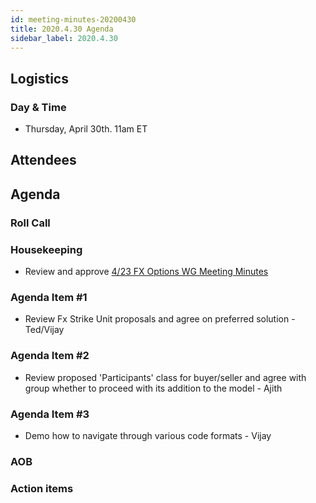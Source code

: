 ```yaml
---
id: meeting-minutes-20200430
title: 2020.4.30 Agenda
sidebar_label: 2020.4.30
---
```


## Logistics 
### Day & Time
* Thursday, April 30th. 11am ET

## Attendees

## Agenda

### Roll Call

### Housekeeping
* Review and approve [4/23 FX Options WG Meeting Minutes](https://github.com/finos/alloy/blob/master/meeting-minutes/fx-options-wg/2020.4.23-fx-options-wg-meeting.md)

### Agenda Item #1
* Review Fx Strike Unit proposals and agree on preferred solution - Ted/Vijay
### Agenda Item #2
* Review proposed 'Participants' class for buyer/seller and agree with group whether to proceed with its addition to the model - Ajith
### Agenda Item #3
* Demo how to navigate through various code formats - Vijay
### AOB

### Action items
